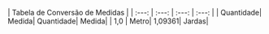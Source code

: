 | Tabela de Conversão de Medidas |
| :---: | :---: | :---: | :---: |
| Quantidade| Medida| Quantidade| Medida|
| 1,0 | Metro| 1,09361| Jardas|